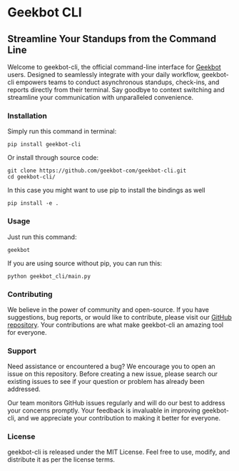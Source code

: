 # Geekbot CLI
## Streamline Your Standups from the Command Line

Welcome to geekbot-cli, the official command-line interface for [Geekbot](https://geekbot.com/) users. Designed to seamlessly integrate with your daily workflow, geekbot-cli empowers teams to conduct asynchronous standups, check-ins, and reports directly from their terminal. Say goodbye to context switching and streamline your communication with unparalleled convenience.

### Installation

Simply run this command in terminal:

```
pip install geekbot-cli
```

Or install through source code:

```
git clone https://github.com/geekbot-com/geekbot-cli.git
cd geekbot-cli/
```

In this case you might want to use pip to install the bindings as well
```
pip install -e .
```

### Usage

Just run this command:
```
geekbot
```

If you are using source without pip, you can run this:
```
python geekbot_cli/main.py
```

### Contributing
We believe in the power of community and open-source. If you have suggestions, bug reports, or would like to contribute, please visit our [GitHub repository](https://github.com/geekbot-com/geekbot-cli). Your contributions are what make geekbot-cli an amazing tool for everyone.

### Support
Need assistance or encountered a bug? We encourage you to open an issue on this repository. Before creating a new issue, please search our existing issues to see if your question or problem has already been addressed.

Our team monitors GitHub issues regularly and will do our best to address your concerns promptly. Your feedback is invaluable in improving geekbot-cli, and we appreciate your contribution to making it better for everyone.

### License
geekbot-cli is released under the MIT License. Feel free to use, modify, and distribute it as per the license terms.